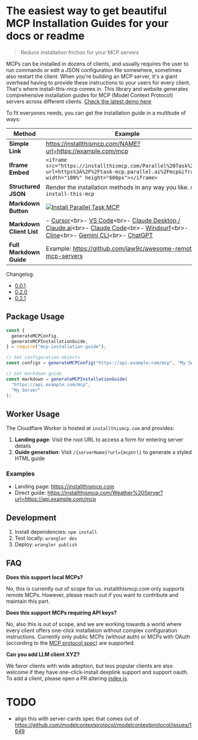 # The easiest way to get beautiful MCP Installation Guides for your docs or readme

> Reduce installation friction for your MCP servers

MCPs can be installed in dozens of clients, and usually requires the user to run commands or edit a JSON configuration file somewhere, sometimes also restart the client. When you're building an MCP server, it's a giant overhead having to provide these instructions to your users for every client. That's where install-this-mcp comes in. This library and website generates comprehensive installation guides for MCP (Model Context Protocol) servers across different clients. [Check the latest demo here](https://x.com/janwilmake/status/1982068067229184181)

To fit everyones needs, you can get the installation guide in a multitude of ways:

| Method                   | Example                                                                                                                                                                                                                                                                                                                                                                                                                                                                                                                                                                                                                    |
| ------------------------ | -------------------------------------------------------------------------------------------------------------------------------------------------------------------------------------------------------------------------------------------------------------------------------------------------------------------------------------------------------------------------------------------------------------------------------------------------------------------------------------------------------------------------------------------------------------------------------------------------------------------------- |
| **Simple Link**          | https://installthismcp.com/NAME?url=https://example.com/mcp                                                                                                                                                                                                                                                                                                                                                                                                                                                                                                                                                                |
| **Iframe Embed**         | `<iframe src="https://installthismcp.com/Parallel%20Task%20MCP?url=https%3A%2F%2Ftask-mcp.parallel.ai%2Fmcp&iframe=1" width="100%" height="600px"></iframe>`                                                                                                                                                                                                                                                                                                                                                                                                                                                               |
| **Structured JSON**      | Render the installation methods in any way you like. `npm i install-this-mcp`                                                                                                                                                                                                                                                                                                                                                                                                                                                                                                                                              |
| **Markdown Button**      | [![Install Parallel Task MCP](https://img.shields.io/badge/Install_MCP-Parallel%20Task%20MCP-1e3a8a?style=for-the-badge)](https://installthismcp.com/Parallel%20Task%20MCP?url=https%3A%2F%2Ftask-mcp.parallel.ai%2Fmcp)                                                                                                                                                                                                                                                                                                                                                                                                   |
| **Markdown Client List** | - [Cursor](https://installthismcp.com/NAME/for/Cursor?url=...)<br>- [VS Code](https://installthismcp.com/NAME/for/VS%20Code?url=...)<br>- [Claude Desktop / Claude.ai](https://installthismcp.com/NAME/for/Claude%20Desktop%20%2F%20Claude.ai?url=...)<br>- [Claude Code](https://installthismcp.com/NAME/for/Claude%20Code?url=...)<br>- [Windsurf](https://installthismcp.com/NAME/for/Windsurf?url=...)<br>- [Cline](https://installthismcp.com/NAME/for/Cline?url=...)<br>- [Gemini CLI](https://installthismcp.com/NAME/for/Gemini%20CLI?url=...)<br>- [ChatGPT](https://installthismcp.com/NAME/for/ChatGPT?url=...) |
| **Full Markdown Guide**  | Example: https://github.com/jaw9c/awesome-remote-mcp-servers                                                                                                                                                                                                                                                                                                                                                                                                                                                                                                                                                               |

Changelog:

- [0.0.1](https://x.com/janwilmake/status/1969379701534646419)
- [0.2.0](https://x.com/janwilmake/status/1980196514719813645)
- [0.2.1](https://x.com/janwilmake/status/1982068067229184181)

## Package Usage

```js
const {
  generateMCPConfig,
  generateMCPInstallationGuide,
} = require("mcp-installation-guide");

// Get configuration objects
const configs = generateMCPConfig("https://api.example.com/mcp", "My Server");

// Get markdown guide
const markdown = generateMCPInstallationGuide(
  "https://api.example.com/mcp",
  "My Server"
);
```

## Worker Usage

The Cloudflare Worker is hosted at `installthismcp.com` and provides:

1. **Landing page**: Visit the root URL to access a form for entering server details
2. **Guide generation**: Visit `/{serverName}?url={mcpUrl}` to generate a styled HTML guide

### Examples

- Landing page: https://installthismcp.com
- Direct guide: https://installthismcp.com/Weather%20Server?url=https://api.example.com/mcp

## Development

1. Install dependencies: `npm install`
2. Test locally: `wrangler dev`
3. Deploy: `wrangler publish`

## FAQ

**Does this support local MCPs?**

No, this is currently out of scope for us. installthismcp.com only supports remote MCPs. However, please reach out if you want to contribute and maintain this part.

**Does this support MCPs requiring API keys?**

No, also this is out of scope, and we are working towards a world where every client offers one-click installation without complex configuration instructions. Currently only public MCPs (without auth) or MCPs with OAuth (according to the [MCP protocol spec](https://modelcontextprotocol.io/specification/draft/basic/authorization)) are supported.

**Can you add LLM client XYZ?**

We favor clients with wide adoption, but less popular clients are also welcome if they have one-click-install deeplink support and support oauth. To add a client, please open a PR altering [index.js](index.js).

# TODO

- align this with server-cards spec that comes out of https://github.com/modelcontextprotocol/modelcontextprotocol/issues/1649
